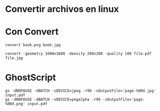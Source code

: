# Convertir archivos en linux

# Con Convert

```
convert book.png book.jpg

convert -geometry 1600x1600 -density 200x200 -quality 100 file.pdf file.jpg

```

# GhostScript

```
gs -dNOPAUSE -dBATCH -sDEVICE=jpeg -r96 -sOutputFile='page-%00d.jpg' input.pdf
gs -dNOPAUSE -dBATCH -sDEVICE=pngalpha -r96 -sOutputFile='page-%00d.png' input.pdf
```

